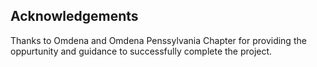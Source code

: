 ## Acknowledgements

Thanks to Omdena and Omdena Penssylvania Chapter for providing the oppurtunity and guidance to successfully complete the project.

